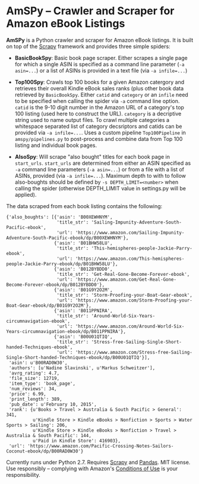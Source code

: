 # AmSPy &ndash; Crawler and Scraper for Amazon eBook Listings

**AmSPy** is a Python crawler and scraper for Amazon eBook listings. It is built on top of the [Scrapy](https://scrapy.org/) framework and provides three simple spiders:

* **BasicBookSpy**: Basic book page scraper. Either scrapes a single page for which a single ASIN is specified as a command line parameter (`-a asin=...`) or a list of ASINs is provided in a text file (via `-a infile=...`)

* **Top100Spy**: Crawls top 100 books for a given Amazon catergory and retrieves their overall Kindle eBook sales ranks (plus other book data retrieved by `BasicBookSpy`. Either `catid` and `category` or an `infile` need to be specified when calling the spider via `-a` command line option. `catid` is the 9-10 digit number in the Amazon URL of a category's top 100 listing (used here to construct the URL). `category` is a decriptive string used to name output files. To crawl multiple categories a whitespace separated list of category decsriptors and catids can be provided via  `-a infile=...`. Uses a custom pipeline `Top100Pipeline` in `amspy/pipelines.py` to post-process and combine data from Top 100 listing and individual book pages.

* **AlsoSpy**: Will scrape "also bought" titles for each book page in `start_urls`. `start_urls` are determined from either an ASIN  specified as `-a` command line parameters (`-a asin=...`) or from a file with a list of ASINs, provided (via `-a infile=...`). Maximum depth to with to follow also-boughts should be defined by `-s DEPTH_LIMIT=<number>` when calling the spider (otherwise DEPTH_LIMIT value in settings.py will be applied).

The data scraped from each book listing contains the following:

    {'also_boughts': [{'asin': 'B00XEWHNYM',
                       'title_str': 'Sailing-Impunity-Adventure-South-Pacific-ebook',
                       'url': 'https://www.amazon.com/Sailing-Impunity-Adventure-South-Pacific-ebook/dp/B00XEWHNYM'},
                      {'asin': 'B01BHW58LU',
                       'title_str': 'This-hemispheres-people-Jackie-Parry-ebook',
                       'url': 'https://www.amazon.com/This-hemispheres-people-Jackie-Parry-ebook/dp/B01BHW58LU'},
                      {'asin': 'B012BYBDD0',
                       'title_str': 'Get-Real-Gone-Become-Forever-ebook',
                       'url': 'https://www.amazon.com/Get-Real-Gone-Become-Forever-ebook/dp/B012BYBDD0'},
                      {'asin': 'B01G9Y2O2M',
                       'title_str': 'Storm-Proofing-your-Boat-Gear-ebook',
                       'url': 'https://www.amazon.com/Storm-Proofing-your-Boat-Gear-ebook/dp/B01G9Y2O2M'},
                      {'asin': 'B011PPNIRA',
                       'title_str': 'Around-World-Six-Years-circumnavigation-ebook',
                       'url': 'https://www.amazon.com/Around-World-Six-Years-circumnavigation-ebook/dp/B011PPNIRA'},
                      {'asin': 'B00U01QTIQ',
                       'title_str': 'Stress-free-Sailing-Single-Short-handed-Techniques-ebook',
                       'url': 'https://www.amazon.com/Stress-free-Sailing-Single-Short-handed-Techniques-ebook/dp/B00U01QTIQ'}],
     'asin': u'B00RAD0W30',
     'authors': [u'Nadine Slavinski', u'Markus Schweitzer'],
     'avrg_rating': 4.7,
     'file_size': 12719,
     'item_type': 'book_page',
     'num_reviews': 34,
     'price': 6.99,
     'print_length': 389,
     'pub_date': u'February 10, 2015',
     'rank': {u'Books > Travel > Australia & South Pacific > General': 341,
              u'Kindle Store > Kindle eBooks > Nonfiction > Sports > Water Sports > Sailing': 206,
              u'Kindle Store > Kindle eBooks > Nonfiction > Travel > Australia & South Pacific': 144,
              u'Paid in Kindle Store': 416903},
     'url': 'https://www.amazon.com/Pacific-Crossing-Notes-Sailors-Coconut-ebook/dp/B00RAD0W30'}

Currently runs under Python 2.7. Requires [Scrapy](https://scrapy.org/) and [Pandas](http://pandas.pydata.org/). MIT license. Use responsibly &ndash; complying with Amazon's [Conditions of Use](https://www.amazon.com/gp/help/customer/display.html/?nodeId=508088) is your responsibility.
